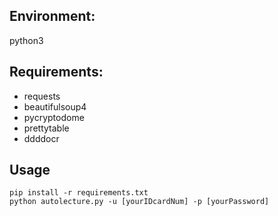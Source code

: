 ## Environment:
python3
## Requirements:

- requests
- beautifulsoup4
- pycryptodome
- prettytable
- ddddocr
## Usage

```
pip install -r requirements.txt
python autolecture.py -u [yourIDcardNum] -p [yourPassword]  
```



